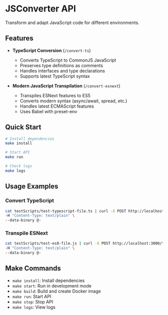 # JSConverter API

Transform and adapt JavaScript code for different environments.

## Features

- **TypeScript Conversion** (`/convert-ts`)
    - Converts TypeScript to CommonJS JavaScript
    - Preserves type definitions as comments
    - Handles interfaces and type declarations
    - Supports latest TypeScript syntax

- **Modern JavaScript Transpilation** (`/convert-esnext`)
    - Transpiles ESNext features to ES5
    - Converts modern syntax (async/await, spread, etc.)
    - Handles latest ECMAScript features
    - Uses Babel with preset-env

## Quick Start

```bash
# Install dependencies
make install

# Start API
make run

# Check logs
make logs
```

## Usage Examples

### Convert TypeScript
```bash
cat testScripts/test-typescript-file.ts | curl -X POST http://localhost:3000/convert-ts \
-H "Content-Type: text/plain" \
--data-binary @-
```

### Transpile ESNext
```bash
cat testScripts/test-es8-file.js | curl -X POST http://localhost:3000/transpile-esnext \
-H "Content-Type: text/plain" \
--data-binary @-
```

## Make Commands
- `make install`: Install dependencies
- `make start`: Run in development mode
- `make build`: Build and create Docker image
- `make run`: Start API
- `make stop`: Stop API
- `make logs`: View logs